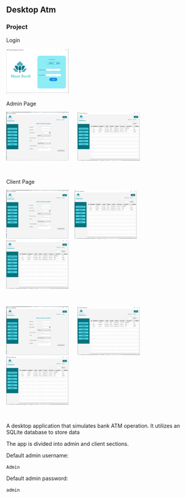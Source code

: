 ## Desktop Atm
### Project
Login<br>
<!-- ![Image](/assets/login-page.PNG) -->
<img src="/assets/login-page.PNG" width="33%" /><br><br>
Admin Page<br>
<p float="left">
  <img src="/assets/create-account.PNG" width="33%" />&nbsp;&nbsp;&nbsp;&nbsp;&nbsp;
  <img src="/assets/client-list.PNG" width="33%" />
</p><br>

Client Page<br>
<p float="left">
  <img src="/assets/create-account.PNG" width="33%" />&nbsp;&nbsp;&nbsp;
  <img src="/assets/client-list.PNG" width="33%" />&nbsp;&nbsp;&nbsp;
  <img src="/assets/client-list.PNG" width="33%" />
</p><br>
<p float="left">
  <img src="/assets/create-account.PNG" width="33%" />&nbsp;&nbsp;&nbsp;&nbsp;&nbsp;
  <img src="/assets/client-list.PNG" width="33%" />&nbsp;&nbsp;&nbsp;
  <img src="/assets/client-list.PNG" width="33%" />
</p><br>
    

A desktop application that simulates bank ATM operation. It utilizes an SQLite database to store data<br>

The app is divided into admin and client sections.<br>

Default admin username:

    Admin
Default admin password:

    admin

